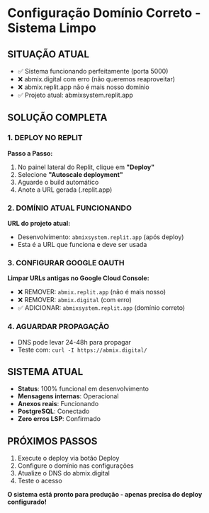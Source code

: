 # Configuração Domínio Correto - Sistema Limpo

## SITUAÇÃO ATUAL
- ✅ Sistema funcionando perfeitamente (porta 5000)
- ❌ abmix.digital com erro (não queremos reaproveitar)
- ❌ abmix.replit.app não é mais nosso domínio
- ✅ Projeto atual: abmixsystem.replit.app

## SOLUÇÃO COMPLETA

### 1. DEPLOY NO REPLIT
**Passo a Passo:**
1. No painel lateral do Replit, clique em **"Deploy"**
2. Selecione **"Autoscale deployment"**
3. Aguarde o build automático
4. Anote a URL gerada (.replit.app)

### 2. DOMÍNIO ATUAL FUNCIONANDO
**URL do projeto atual:**
- Desenvolvimento: `abmixsystem.replit.app` (após deploy)
- Esta é a URL que funciona e deve ser usada

### 3. CONFIGURAR GOOGLE OAUTH
**Limpar URLs antigas no Google Cloud Console:**
- ❌ REMOVER: `abmix.replit.app` (não é mais nosso)
- ❌ REMOVER: `abmix.digital` (com erro)
- ✅ ADICIONAR: `abmixsystem.replit.app` (domínio correto)

### 4. AGUARDAR PROPAGAÇÃO
- DNS pode levar 24-48h para propagar
- Teste com: `curl -I https://abmix.digital/`

## SISTEMA ATUAL
- **Status**: 100% funcional em desenvolvimento
- **Mensagens internas**: Operacional
- **Anexos reais**: Funcionando
- **PostgreSQL**: Conectado
- **Zero erros LSP**: Confirmado

## PRÓXIMOS PASSOS
1. Execute o deploy via botão Deploy
2. Configure o domínio nas configurações
3. Atualize o DNS do abmix.digital
4. Teste o acesso

**O sistema está pronto para produção - apenas precisa do deploy configurado!**